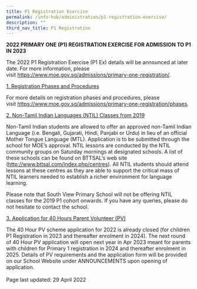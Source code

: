 ```yaml
---
title: P1 Registration Exercise
permalink: /info-hub/administration/p1-registration-exercise/
description: ""
third_nav_title: P1 Registration
---
```


<p><strong>2022 PRIMARY ONE (P1) REGISTRATION EXERCISE FOR ADMISSION TO P1 IN 2023</strong></p>
<p>The 2022 P1 Registration Exercise (P1 Ex) details will be announced at later date. For more information, please visit&nbsp;<a href="https://www.moe.gov.sg/admissions/primary-one-registration/" target="_blank" rel="noopener">https://www.moe.gov.sg/admissions/primary-one-registration/</a>.</p>
<p><u>1. Registration Phases and Procedures</u></p>
<p>For more details on registration phases and procedures, please visit&nbsp;<a href="https://www.moe.gov.sg/admissions/primary-one-registration/phases" target=""><u>https://www.moe.gov.sg/admissions/primary-one-registration/phases</u></a>.</p>
<p><u>2. Non-Tamil Indian Languages (NTIL)&nbsp;Classes from 2019</u></p>
<p>Non-Tamil Indian students are allowed to offer an approved non-Tamil Indian Language (i.e. Bengali, Gujarati, Hindi, Panjabi or Urdu) in lieu of an official Mother Tongue Language (MTL).&nbsp;Application is to be submitted through the school for MOE&rsquo;s approval.&nbsp;NTIL lessons are conducted by the NTIL community groups on Saturday mornings at designated schools. A list of these schools can be found on BTTSAL&rsquo;s web site (<a href="http://www.bttsal.com/index.php/centres" target=""><u>http://www.bttsal.com/index.php/centres</u></a>). All NTIL students should attend lessons at these centres as they are able to support the critical mass of NTIL learners needed to establish a richer environment for language learning.&nbsp;</p>
<p>Please note that South View Primary School will not be offering NTIL classes for the 2019 P1 cohort onwards. If you have any queries, please do not hesitate to contact the school.</p>
<p><u>3. Application for 40 Hours Parent Volunteer (PV)</u></p>
<p>The 40 Hour PV scheme application for 2022 is already closed (for children P1 Registration in 2023 and thereafter enrolment in 2024). The next round of 40 Hour PV application will open next year in Apr 2023 meant for parents with children for Primary 1 registration in 2024 and thereafter enrolment in 2025. Details of PV requirements and the application form will be provided on our School Website under ANNOUNCEMENTS upon opening of application.<br /><br />Page last updated: 29 April 2022</p>